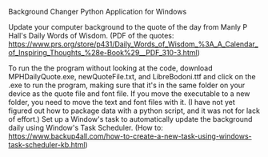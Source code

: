 Background Changer Python Application for Windows

Update your computer background to the quote of the day from Manly P Hall's Daily Words of Wisdom. (PDF of the quotes: https://www.prs.org/store/p431/Daily_Words_of_Wisdom_%3A_A_Calendar_of_Inspiring_Thoughts_%28e-Book%29__PDF_310-3.html)

To run the the program without looking at the code, download MPHDailyQuote.exe, newQuoteFile.txt, and LibreBodoni.ttf and click on the .exe to run the program, making sure that it's in the same folder on your device as the quote file and font file.
If you move the executable to a new folder, you need to move the text and font files with it. (I have not yet figured out how to package data with a python script, and it was not for lack of effort.)
Set up a Window's task to automatically update the background daily using Window's Task Scheduler. (How to: https://www.backup4all.com/how-to-create-a-new-task-using-windows-task-scheduler-kb.html)
